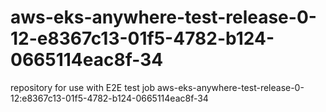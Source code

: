 # aws-eks-anywhere-test-release-0-12-e8367c13-01f5-4782-b124-0665114eac8f-34
repository for use with E2E test job aws-eks-anywhere-test-release-0-12:e8367c13-01f5-4782-b124-0665114eac8f-34
